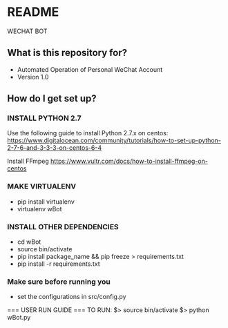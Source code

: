 # README #

WECHAT BOT

## What is this repository for? ##

* Automated Operation of Personal WeChat Account
* Version 1.0

## How do I get set up? ##

### INSTALL PYTHON 2.7 ###
Use the following guide to install Python 2.7.x on centos:
https://www.digitalocean.com/community/tutorials/how-to-set-up-python-2-7-6-and-3-3-3-on-centos-6-4

Install FFmpeg
https://www.vultr.com/docs/how-to-install-ffmpeg-on-centos

### MAKE VIRTUALENV ###
 - pip install virtualenv
 - virtualenv wBot

### INSTALL OTHER DEPENDENCIES ###
 - cd wBot
 - source bin/activate
 - pip install package_name && pip freeze > requirements.txt
 - pip install -r requirements.txt

### Make sure before running you ###
 - set the configurations in src/config.py

=== USER RUN GUIDE ===
 TO RUN:
 $> source bin/activate
 $> python wBot.py